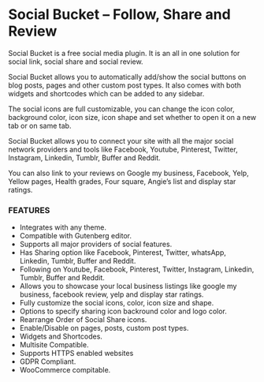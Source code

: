 # Social Bucket – Follow, Share and Review
Social Bucket is a free social media plugin. It is an all in one solution for social link, social share and social review.

Social Bucket allows you to automatically add/show the social buttons on blog posts, pages and other custom post types. It also comes with both widgets and shortcodes which can be added to any sidebar.

The social icons are full customizable, you can change the icon color, background color, icon size, icon shape and set whether to open it on a new tab or on same tab.

Social Bucket allows you to connect your site with all the major social network providers and tools like Facebook, Youtube, Pinterest, Twitter, Instagram, Linkedin, Tumblr, Buffer and Reddit.

You can also link to your reviews on Google my business, Facebook, Yelp, Yellow pages, Health grades, Four square, Angie’s list and display star ratings.

### FEATURES
* Integrates with any theme.
* Compatible with Gutenberg editor.
* Supports all major providers of social features.
* Has Sharing option like Facebook, Pinterest, Twitter, whatsApp, Linkedin, Tumblr, Buffer and Reddit.
* Following on Youtube, Facebook, Pinterest, Twitter, Instagram, Linkedin, Tumblr, Buffer and Reddit.
* Allows you to showcase your local business listings like google my business, facebook review, yelp and display star ratings.
* Fully customize the social icons, color, icon size and shape.
* Options to specify sharing icon backround color and logo color.
* Rearrange Order of Social Share icons.
* Enable/Disable on pages, posts, custom post types.
* Widgets and Shortcodes.
* Multisite Compatible.
* Supports HTTPS enabled websites
* GDPR Compliant.
* WooCommerce compitable.
